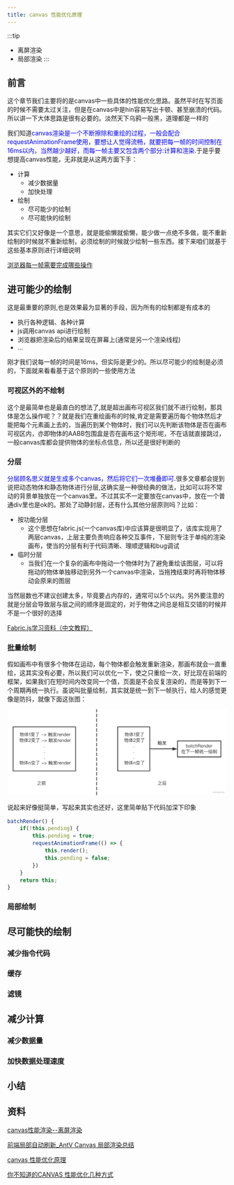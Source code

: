 ```yaml
---
title: canvas 性能优化原理
---
```

:::tip
- 离屏渲染
- 局部渲染
:::
## 前言
这个章节我们主要将的是canvas中一些具体的性能优化思路。虽然平时在写页面的时候不需要太过关注，但是在canvas中是hin容易写出卡顿、甚至崩溃的代码。所以讲一下大体思路是很有必要的。淡然天下乌鸦一般黑，道理都是一样的

我们知道<span style="color: blue">canvas渲染是一个不断擦除和重绘的过程，一般会配合requestAnimationFrame使用，要想让人觉得流畅，就要把每一帧的时间控制在16ms以内，当然越少越好，而每一帧主要又包含两个部分:计算和渲染</span>.于是乎要想提高canvas性能，无非就是从这两方面下手：

- 计算
    - 减少数据量
    - 加快处理
- 绘制
    - 尽可能少的绘制
    - 尽可能快的绘制

其实它们又好像是一个意思，就是能偷懒就偷懒，能少做一点绝不多做，能不重新绘制的时候就不重新绘制，必须绘制的时候就少绘制一些东西。接下来咱们就基于这些基本原则进行详细说明

[浏览器每一帧需要完成哪些操作](/front-end/JavaScript/browser-requestAnimation.html#页面流畅与fps)

## 进可能少的绘制
这是最重要的原则,也是效果最为显著的手段，因为所有的绘制都是有成本的
- 执行各种逻辑、各种计算
- js调用canvas api进行绘制
- 浏览器把渲染后的结果呈现在屏幕上(通常是另一个渲染线程)
- ...

刚才我们说每一帧的时间是16ms，但实际是更少的。所以尽可能少的绘制是必须的，下面就来看看基于这个原则的一些使用方法
### 可视区外的不绘制
这个是最简单也是最直白的想法了,就是超出画布可视区我们就不进行绘制，那具体是怎么操作呢？？就是我们在重绘画布的时候,肯定是需要遍历每个物体然后才能把每个元素画上去的，当遍历到某个物体时，我们可以先判断该物体是否在画布可视区内，亦即物体的AABB包围盒是否在画布这个矩形呢，不在话就直接跳过，一般canvas库都会提供物体的坐标点信息，所以还是很好判断的

### 分层
<span style="color: blue">分层顾名思义就是生成多个canvas，然后将它们一次堆叠即可</span>.很多文章都会提到说把动态物体和静态物体进行分层,这确实是一种很经典的做法，比如可以将不常动的背景单独放在一个canvas里。不过其实不一定要放在canvas中，放在一个普通div里也是ok的。那处了动静封层，还有什么其他分层原则吗？比如：

- 按功能分层
    - 这个思想在fabric.js(一个canvas库)中应该算是很明显了，该库实现用了两层canvas，上层主要负责响应各种交互事件，下层则专注于单纯的渲染画布，使当的分层有利于代码清晰、理顺逻辑和bug调试
- 临时分层
    - 当我们在一个复杂的画布中拖动一个物体时为了避免重绘该图层，可以将拖动的物体单独移动到另外一个canvas中渲染，当拖拽结束时再将物体移动会原来的图层

当然层数也不建议创建太多，毕竟要占内存的，通常可以5个以内。另外要注意的就是分层会导致层与层之间的顺序是固定的，对于物体之间总是相互交错的时候并不是一个很好的选择

[Fabric.js学习资料（中文教程）](https://gitee.com/k21vin/fabricjs-demo)

### 批量绘制
假如画布中有很多个物体在运动，每个物体都会触发重新渲染，那画布就会一直重绘，这其实没有必要，所以我们可以优化一下，使之只重绘一次，好比现在前端的框架，如果我们在短时间内改变同一个值，页面是不会反复渲染的，而是等到下一个周期再统一执行。虽说叫批量绘制，其实就是统一到下一帧执行，给人的感觉更像是防抖，就像下面这张图：

![批量绘制](./images/16cdf396135c44399d8294a8339b6a93_tplv-k3u1fbpfcp-zoom-in-crop-mark_4536_0_0_0.png)

说起来好像挺简单，写起来其实也还好，这里简单贴下代码加深下印象
```js
batchRender() {
    if(!this.pending) {
        this.pending = true;
        requestAnimationFrame(() => {
            this.render();
            this.pending = false;
        })
    }
    return this;
}
```
### 局部绘制

## 尽可能快的绘制
### 减少指令代码

### 缓存
### 滤镜

## 减少计算
### 减少数据量
### 加快数据处理速度

## 小结

## 资料
[canvas性能渲染--离屏渲染](https://blog.csdn.net/qq_26733915/article/details/81675124)

[前端局部自动刷新_AntV Canvas 局部渲染总结](https://blog.csdn.net/weixin_26808205/article/details/112497489)

[canvas 性能优化原理](https://juejin.cn/post/7135229172409958431#heading-1)

[你不知道的CANVAS 性能优化几种方式](https://zhuanlan.zhihu.com/p/452871005)